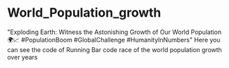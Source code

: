 # World_Population_growth
"Exploding Earth: Witness the Astonishing Growth of Our World Population 🌍📈 #PopulationBoom #GlobalChallenge #HumanityInNumbers"
Here you can see the code of Running Bar code race of the world population growth over years
